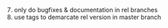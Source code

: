 7. only do bugfixes & documentation in rel branches
8. use tags to demarcate rel version in master branch
